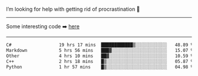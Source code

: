 I’m looking for help with getting rid of procrastination 🤔

-----

Some interesting code :arrow_right: [here](https://github.com/zhen8838/playground)

-----

<!--START_SECTION:waka-->

```txt
C#                  19 hrs 17 mins  ████████████▒░░░░░░░░░░░░   48.89 %
Markdown            5 hrs 56 mins   ███▓░░░░░░░░░░░░░░░░░░░░░   15.07 %
Other               4 hrs 10 mins   ██▓░░░░░░░░░░░░░░░░░░░░░░   10.59 %
C++                 2 hrs 18 mins   █▒░░░░░░░░░░░░░░░░░░░░░░░   05.87 %
Python              1 hr 57 mins    █▒░░░░░░░░░░░░░░░░░░░░░░░   04.98 %
```

<!--END_SECTION:waka-->

<!--
**zhen8838/zhen8838** is a ✨ _special_ ✨ repository because its `README.md` (this file) appears on your GitHub profile.

Here are some ideas to get you started:

- 🔭 I’m currently working on ...
- 🌱 I’m currently learning ...
- 👯 I’m looking to collaborate on ...
 ...
- 💬 Ask me about ...
- 📫 How to reach me: ...
- 😄 Pronouns: ...
- ⚡ Fun fact: ...
-->
